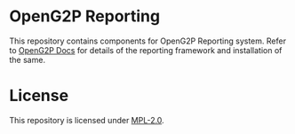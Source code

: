 # OpenG2P Reporting
This repository contains components for OpenG2P Reporting system. Refer to [OpenG2P Docs](https://docs.openg2p.org/v/1.1) for details of the reporting framework and installation of the same.

# License
This repository is licensed under [MPL-2.0](LICENSE).

